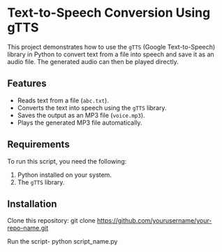 # Text-to-Speech Conversion Using gTTS

This project demonstrates how to use the `gTTS` (Google Text-to-Speech) library in Python to convert text from a file into speech and save it as an audio file. The generated audio can then be played directly.

## Features

- Reads text from a file (`abc.txt`).
- Converts the text into speech using the `gTTS` library.
- Saves the output as an MP3 file (`voice.mp3`).
- Plays the generated MP3 file automatically.

## Requirements

To run this script, you need the following:

1. Python installed on your system.
2. The `gTTS` library.

## Installation
 Clone this repository:
   git clone https://github.com/yourusername/your-repo-name.git

Run the script-
python script_name.py
